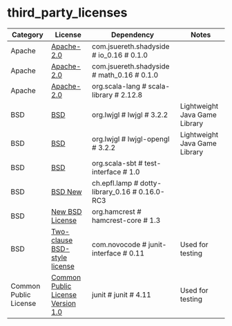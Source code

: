 # third_party_licenses

Category | License | Dependency | Notes
--- | --- | --- | ---
Apache | [Apache-2.0](https://www.apache.org/licenses/LICENSE-2.0.txt) | com.jsuereth.shadyside # io_0.16 # 0.1.0 | <notextile></notextile>
Apache | [Apache-2.0](https://www.apache.org/licenses/LICENSE-2.0.txt) | com.jsuereth.shadyside # math_0.16 # 0.1.0 | <notextile></notextile>
Apache | [Apache-2.0](https://www.apache.org/licenses/LICENSE-2.0) | org.scala-lang # scala-library # 2.12.8 | <notextile></notextile>
BSD | [BSD](https://www.lwjgl.org/license) | org.lwjgl # lwjgl # 3.2.2 | <notextile>Lightweight Java Game Library</notextile>
BSD | [BSD](https://www.lwjgl.org/license) | org.lwjgl # lwjgl-opengl # 3.2.2 | <notextile>Lightweight Java Game Library</notextile>
BSD | [BSD](https://github.com/sbt/test-interface/blob/master/LICENSE) | org.scala-sbt # test-interface # 1.0 | <notextile></notextile>
BSD | [BSD New](https://github.com/lampepfl/dotty/blob/master/LICENSE.md) | ch.epfl.lamp # dotty-library_0.16 # 0.16.0-RC3 | <notextile></notextile>
BSD | [New BSD License](http://www.opensource.org/licenses/bsd-license.php) | org.hamcrest # hamcrest-core # 1.3 | <notextile></notextile>
BSD | [Two-clause BSD-style license](http://github.com/sbt/junit-interface/blob/master/LICENSE.txt) | com.novocode # junit-interface # 0.11 | <notextile>Used for testing</notextile>
Common Public License | [Common Public License Version 1.0](http://www.opensource.org/licenses/cpl1.0.txt) | junit # junit # 4.11 | <notextile>Used for testing</notextile>


